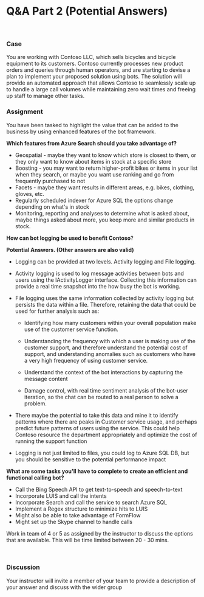   **Q&A Part 2 (Potential Answers)**
==================================
 

### Case

You are working with Contoso LLC, which sells bicycles and bicycle equipment to
its customers. Contoso currently processes new product orders and queries
through human operators, and are starting to devise a plan to implement your
proposed solution using bots. The solution will provide an automated approach
that allows Contoso to seamlessly scale up to handle a large call volumes while
maintaining zero wait times and freeing up staff to manage other tasks. 

### Assignment

You have been tasked to highlight the value that can be added to the business by
using enhanced features of the bot framework.

**Which features from Azure Search should you take advantage of?**
* Geospatial - maybe they want to know which store is closest to them, or they only want to know about items in stock at a specific store
* Boosting - you may want to return higher-profit bikes or items in your list when they search, or maybe you want use ranking and go from frequently purchased to not
* Facets - maybe they want results in different areas, e.g. bikes, clothing, gloves, etc.
* Regularly scheduled indexer for Azure SQL the options change depending on what's in stock
* Monitoring, reporting and analyses to determine what is asked about, maybe things asked about more, you keep more and similar products in stock.  

**How can bot logging be used to benefit Contoso**?

  **Potential Answers. (Other answers are also valid)**

* Logging can be provided at two levels. Activity logging and File logging.

* Activity logging is used to log message activities between bots and users using the IActivityLogger interface. Collecting this information can provide a real time snapshot into the how busy the bot is working.

* File logging uses the same information collected by activity logging but persists the data within a file. Therefore, retaining the data that could be used for further analysis such as:  
  * Identifying how many customers within your overall population make use of the customer service function.

  * Understanding the frequency with which a user is making use of the customer support, and therefore understand the potential cost of support, and understanding anomalies such as customers who have a very high frequency of using customer service.

  * Understand the context of the bot interactions by capturing the message content

  * Damage control, with real time sentiment analysis of the bot-user iteration, so the chat can be routed to a real person to solve a problem.

* There maybe the potential to take this data and mine it to identify patterns where there are peaks in Customer service usage, and perhaps predict future patterns of users using the service. This could help Contoso resource the department appropriately and optimize the cost of running the support function

* Logging is not just limited to files, you could log to Azure SQL DB, but you should be sensitive to the potential performance impact  


**What are some tasks you'll have to complete to create an efficient and functional calling bot?**
* Call the Bing Speech API to get text-to-speech and speech-to-text
* Incorporate LUIS and call the intents
* Incorporate Search and call the service to search Azure SQL
* Implement a Regex structure to minimize hits to LUIS
* Might also be able to take advantage of FormFlow
* Might set up the Skype channel to handle calls

Work in team of 4 or 5 as assigned by the instructor to discuss the options that
are available. This will be time limited between 20 - 30 mins.

 

### Discussion

Your instructor will invite a member of your team to provide a description of
your answer and discuss with the wider group

 
-

